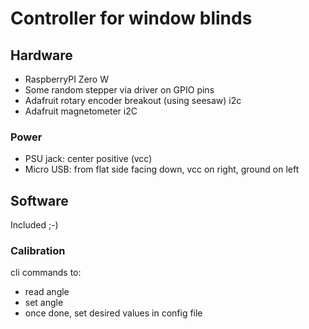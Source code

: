 # Controller for window blinds

## Hardware

- RaspberryPI Zero W
- Some random stepper via driver on GPIO pins
- Adafruit rotary encoder breakout (using seesaw) i2c
- Adafruit magnetometer i2C

### Power
- PSU jack: center positive (vcc)
- Micro USB: from flat side facing down, vcc on right, ground on left

## Software

Included ;-)

### Calibration
cli commands to:
- read angle
- set angle
- once done, set desired values in config file
